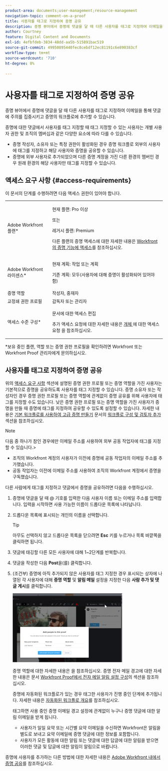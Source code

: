 ```yaml
---
product-area: documents;user-management;resource-management
navigation-topic: comment-on-a-proof
title: 사용자를 태그로 지정하여 증명 공유
description: 증명 뷰어에서 증명에 댓글을 달 때 다른 사용자를 태그로 지정하여 이메일을 통해 댓글에 주의를 집중시키고 증명의 워크플로에 추가할 수 있습니다.
author: Courtney
feature: Digital Content and Documents
exl-id: 4efbfdeb-3834-48dd-aa5b-515891bac519
source-git-commit: 49950895440fec8cebdf12ec81191c6e890383cf
workflow-type: tm+mt
source-wordcount: '710'
ht-degree: 0%

---
```


# 사용자를 태그로 지정하여 증명 공유

증명 뷰어에서 증명에 댓글을 달 때 다른 사용자를 태그로 지정하여 이메일을 통해 댓글에 주의를 집중시키고 증명의 워크플로에 추가할 수 있습니다.

증명에 대한 댓글에서 사용자를 태그 지정할 때 태그 지정할 수 있는 사용자는 개별 사용자 권한 및 조직의 멤버십과 같은 다양한 요소에 따라 다를 수 있습니다.

* 증명 작성자, 소유자 또는 특정 권한이 활성화된 경우 증명 워크플로 외부의 사용자에 태그를 지정하고 해당 사용자와 증명을 공유할 수 있습니다.
* 증명에 외부 사용자로 추가되었으며 다른 증명 계정을 가진 다른 환경의 멤버인 경우 원래 환경의 해당 사용자만 태그를 지정할 수 있습니다. <!--For more information, see [Proofing collaboration limitations with people outside of your organization](../../../../review-and-approve-work/proofing/tips-tricks-and-troubleshooting/collaboration-with-members-outside-of-your-organization.md)-->

## 액세스 요구 사항 {#access-requirements}

이 문서의 단계를 수행하려면 다음 액세스 권한이 있어야 합니다.

<table style="table-layout:auto"> 
 <col> 
 <col> 
 <tbody> 
  <tr> 
   <td role="rowheader">Adobe Workfront 플랜*</td> 
   <td> <p>현재 플랜: Pro 이상</p> <p>또는</p> <p>레거시 플랜: Premium</p> <p>다른 플랜의 증명 액세스에 대한 자세한 내용은 <a href="/help/quicksilver/administration-and-setup/manage-workfront/configure-proofing/access-to-proofing-functionality.md" class="MCXref xref">Workfront의 증명 기능에 액세스</a>를 참조하십시오.</p> </td> 
  </tr> 
  <tr> 
   <td role="rowheader">Adobe Workfront 라이센스*</td> 
   <td> <p>현재 계획: 작업 또는 계획</p> <p>기존 계획: 모두(사용자에 대해 증명이 활성화되어 있어야 함)</p> </td> 
  </tr> 
  <tr data-mc-conditions=""> 
   <td role="rowheader">증명 역할</td> 
   <td>작성자, 중재자</td> 
  </tr> 
  <tr data-mc-conditions=""> 
   <td role="rowheader">교정쇄 권한 프로필 </td> 
   <td>감독자 또는 관리자</td> 
  </tr> 
  <tr data-mc-conditions=""> 
   <td role="rowheader">액세스 수준 구성*</td> 
   <td> <p>문서에 대한 액세스 편집</p> <p>추가 액세스 요청에 대한 자세한 내용은 <a href="../../../../workfront-basics/grant-and-request-access-to-objects/request-access.md" class="MCXref xref">개체 </a>에 대한 액세스 요청 을 참조하십시오.</p> </td> 
  </tr> 
 </tbody> 
</table>

&#42;보유 중인 플랜, 역할 또는 증명 권한 프로필을 확인하려면 Workfront 또는 Workfront Proof 관리자에게 문의하십시오.

## 사용자를 태그로 지정하여 증명 공유

위의 [액세스 요구 사항](#access-requirements) 섹션에 설명된 증명 권한 프로필 또는 증명 역할을 가진 사용자는 기본적으로 증명을 공유하도록 사용자를 태그 지정할 수 있습니다. 증명 소유자 또는 작성자인 경우 증명 권한 프로필 또는 증명 역할에 관계없이 증명 공유를 위해 사용자에 태그를 지정할 수도 있습니다. 낮은 증명 권한 프로필 또는 증명 역할을 가진 사용자가 증명을 만들 때 증명에 태그를 지정하여 공유할 수 있도록 설정할 수 있습니다. 자세한 내용은 [기본 워크플로를 사용하여 고급 증명 만들기](../../../../review-and-approve-work/proofing/creating-proofs-within-workfront/configure-basic-proof-workflow.md) 문서의 [워크플로 구성 및 검토자 추가](../../../../review-and-approve-work/proofing/creating-proofs-within-workfront/configure-basic-proof-workflow.md#configur) 섹션을 참조하십시오.

>[!NOTE]
>
>다음 중 하나가 참인 경우에만 이메일 주소를 사용하여 외부 공동 작업자에 태그를 지정할 수 있습니다.>
>* 조직의 Workfront 계정의 사용자가 이전에 증명에 공동 작업자의 이메일 주소를 추가했습니다.
>* 공동 작업자는 이전에 이메일 주소를 사용하여 조직의 Workfront 계정에서 증명을 구독했습니다.
>

다른 사람에게 태그를 지정하고 댓글에서 증명을 공유하려면 다음을 수행하십시오.

1. 증명에 댓글을 달 때 @ 기호를 입력한 다음 사용자 이름 또는 이메일 주소를 입력합니다. 입력을 시작하면 사용 가능한 이름이 드롭다운 목록에 나타납니다.
1. 드롭다운 목록에 표시되는 개인의 이름을 선택합니다.

   >[!TIP]
   >
   >아무도 선택하지 않고 드롭다운 목록을 닫으려면 **Esc** 키를 누르거나 목록 바깥쪽을 클릭하면 됩니다.

1. 댓글에 태깅할 다른 모든 사용자에 대해 1~2단계를 반복합니다.
1. 댓글을 작성한 다음 **Post**&#x200B;을(를) 클릭합니다.
1. (조건부) 증명에 아직 추가되지 않은 사용자를 태그 지정한 경우 표시되는 상자에 나열된 각 사용자에 대해 **증명 역할** 및 **알림 메일** 설정을 지정한 다음 **사람 추가 및 댓글 게시**&#x200B;를 클릭합니다.

   ![](assets/add-people-to-proof-350x220.png)

   증명 역할에 대한 자세한 내용은 을 참조하십시오. 증명 전자 메일 경고에 대한 자세한 내용은 문서 [Workfront Proof에서 전자 메일 알림 설정 구성](../../../../workfront-proof/wp-emailsntfctns/email-alerts/config-email-notification-settings-wp.md)의 섹션을 참조하십시오.

   증명에 자동화된 워크플로가 있는 경우 태그한 사용자가 진행 중인 단계에 추가됩니다. 자세한 내용은 [자동화된 워크플로 개요](../../../../review-and-approve-work/proofing/proofing-overview/automated-workflow.md)를 참조하십시오.

   태그하면 사용 중인 증명 이메일 경고 설정에 관계없이 누구나 증명 댓글에 대한 알림 이메일을 받게 됩니다.

   * 사용자가 일일 요약 또는 시간별 요약 이메일을 수신하면 Workfront은 알림을 별도로 보내고 요약 이메일에 증명 댓글에 대한 정보를 포함합니다.
   * 사용자가 모든 활동에 대한 알림 또는 댓글에 대한 답글에 대한 알림을 받으면 이러한 댓글 및 답글에 대한 알림이 알림으로 바뀝니다.

증명에 사용자를 추가하는 다른 방법에 대한 자세한 내용은 [Adobe Workfront 내에서 증명 공유](../../../../review-and-approve-work/proofing/managing-proofs-within-workfront/share-a-proof-in-workfront.md)를 참조하십시오.

